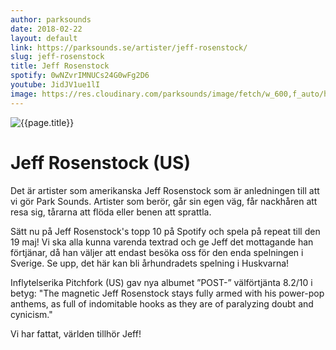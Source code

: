 ```yaml
---
author: parksounds
date: 2018-02-22
layout: default
link: https://parksounds.se/artister/jeff-rosenstock/
slug: jeff-rosenstock
title: Jeff Rosenstock
spotify: 0wNZvrIMNUCs24G0wFg2D6
youtube: JidJV1ue1lI
image: https://res.cloudinary.com/parksounds/image/fetch/w_600,f_auto/https://parksounds.se/images/artists/jeff-rosenstock-park-sounds-2018.jpg
---
```


![{{page.title}}]({{page.image}})

# Jeff Rosenstock (US)

Det är artister som amerikanska Jeff Rosenstock som är anledningen till att vi gör Park Sounds. Artister som berör, går sin egen väg, får nackhåren att resa sig, tårarna att flöda eller benen att sprattla.

Sätt nu på Jeff Rosenstock's topp 10 på Spotify och spela på repeat till den 19 maj! Vi ska alla kunna varenda textrad och ge Jeff det mottagande han förtjänar, då han väljer att endast besöka oss för den enda spelningen i Sverige. Se upp, det här kan bli århundradets spelning i Huskvarna!

Inflytelserika Pitchfork (US) gav nya albumet ”POST-” välförtjänta 8.2/10 i betyg: "The magnetic Jeff Rosenstock stays fully armed with his power-pop anthems, as full of indomitable hooks as they are of paralyzing doubt and cynicism."

Vi har fattat, världen tillhör Jeff!
